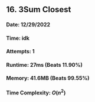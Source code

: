 ## 16. 3Sum Closest

#### Date: 12/29/2022

#### Time: idk

#### Attempts: 1

#### Runtime: 27ms (Beats 11.90%)

#### Memory: 41.6MB (Beats 99.55%)

#### Time Complexity: $O(n^2)$